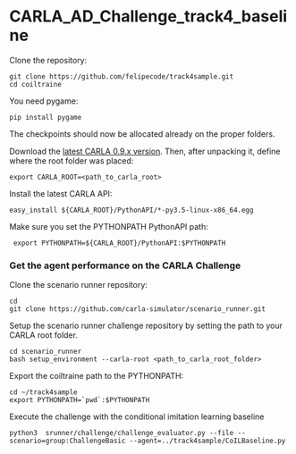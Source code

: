 # CARLA_AD_Challenge_track4_baseline



Clone the repository:

    git clone https://github.com/felipecode/track4sample.git 
    cd coiltraine


You need pygame:
    
    pip install pygame


The checkpoints should now be allocated already on the proper folders.

Download the [latest CARLA 0.9.x version](https://github.com/carla-simulator/carla/blob/master/Docs/download.md).
Then, after unpacking it,  define where the root folder was placed:

    export CARLA_ROOT=<path_to_carla_root>

Install the latest CARLA API:

    easy_install ${CARLA_ROOT}/PythonAPI/*-py3.5-linux-x86_64.egg

Make sure you set the PYTHONPATH PythonAPI path:

     export PYTHONPATH=${CARLA_ROOT}/PythonAPI:$PYTHONPATH
     
### Get the agent performance on the CARLA Challenge


Clone the scenario  runner repository:
    
    cd
    git clone https://github.com/carla-simulator/scenario_runner.git

Setup the scenario runner challenge repository by setting the path to your CARLA root
folder.

    cd scenario_runner
    bash setup_environment --carla-root <path_to_carla_root_folder>


Export the coiltraine path to the PYTHONPATH:

    cd ~/track4sample
    export PYTHONPATH=`pwd`:$PYTHONPATH


Execute the challenge with the conditional imitation learning baseline

    python3  srunner/challenge/challenge_evaluator.py --file --scenario=group:ChallengeBasic --agent=../track4sample/CoILBaseline.py 